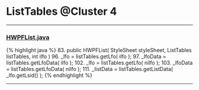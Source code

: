# ListTables @Cluster 4

***

### [HWPFList.java](https://searchcode.com/codesearch/view/97384433/)
{% highlight java %}
83. public HWPFList( StyleSheet styleSheet, ListTables listTables, int ilfo )
96.         _lfo = listTables.getLfo( ilfo );
97.         _lfoData = listTables.getLfoData( ilfo );
102.         _lfo = listTables.getLfo( nilfo );
103.         _lfoData = listTables.getLfoData( nilfo );
111.     _listData = listTables.getListData( _lfo.getLsid() );
{% endhighlight %}

***

